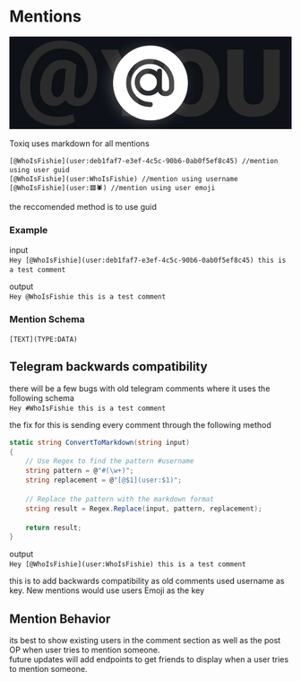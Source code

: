 # Mentions
![Logo](/Images/mention.jpg)   

Toxiq uses markdown for all mentions 

```
[@WhoIsFishie](user:deb1faf7-e3ef-4c5c-90b6-0ab0f5ef8c45) //mention using user guid
[@WhoIsFishie](user:WhoIsFishie) //mention using username
[@WhoIsFishie](user:🟥🕷️) //mention using user emoji
```

the reccomended method is to use guid

### Example

input  
```Hey [@WhoIsFishie](user:deb1faf7-e3ef-4c5c-90b6-0ab0f5ef8c45) this is a test comment```

output  
```Hey @WhoIsFishie this is a test comment```


### Mention Schema

```[TEXT](TYPE:DATA)```

## Telegram backwards compatibility
there will be a few bugs with old telegram comments where it uses the following schema  
```Hey #WhoIsFishie this is a test comment```   

the fix for this is sending every comment through the following method

``` c#
static string ConvertToMarkdown(string input)
{
    // Use Regex to find the pattern #username
    string pattern = @"#(\w+)";
    string replacement = @"[@$1](user:$1)";

    // Replace the pattern with the markdown format
    string result = Regex.Replace(input, pattern, replacement);

    return result;
}
```

output  
```Hey [@WhoIsFishie](user:WhoIsFishie) this is a test comment```

this is to add backwards compatibility as old comments used username as key. New mentions would use users Emoji as the key

## Mention Behavior
its best to show existing users in the comment section as well as the post OP when user tries to mention someone.  
future updates will add endpoints to get friends to display when a user tries to mention someone.
